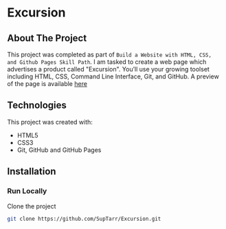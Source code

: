 # Excursion

## About The Project

This project was completed as part of `Build a Website with HTML, CSS, and Github Pages Skill Path`. I am tasked to create a web page which advertises a product called "Excursion". You’ll use your growing toolset including HTML, CSS, Command Line Interface, Git, and GitHub. A preview of the page is available [here](https://content.codecademy.com/programs/freelance-one/excursion/index.html)

## Technologies

This project was created with:

- HTML5
- CSS3
- Git, GitHub and GitHub Pages

## Installation
### Run Locally

Clone the project

```sh
git clone https://github.com/SupTarr/Excursion.git
```
